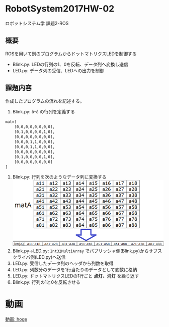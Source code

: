 # RobotSystem2017HW-02
ロボットシステム学 課題2-ROS

## 概要
ROSを用いて別のプログラムからドットマトリクスLEDを制御する
* Blink.py: LEDの行列の1、0を反転、データ列へ変換し送信
* LED.py: データ列の受信、LEDへの出力を制御

## 課題内容
作成したプログラムの流れを記述する。

1. Blink.py: `8*8` の行列を定義する
```
mat=[
    [0,0,0,0,0,0,0,0],
    [0,1,0,0,0,0,1,0],
    [0,0,0,0,0,0,0,0],
    [0,0,0,1,1,0,0,0],
    [0,0,0,1,1,0,0,0],
    [0,0,0,0,0,0,0,0],
    [0,1,0,0,0,0,1,0],
    [0,0,0,0,0,0,0,0]
]
```
1. Blink.py: 行列を次のようなデータ列に変換する
![行列からデータ列への変換](./images/fig1.png)
1. Blink.py->LED.py: `Int32MultiArray` でパブリッシャ側(Blink.py)からサブスクライバ側(LED.py)へ送信
1. LED.py: 受信したデータ列のヘッダから列数を取得
1. LED.py: 列数分のデータを1行当たりのデータとして変数に格納
1. LED.py: ドットマトリクスLEDの1行ごと **点灯、消灯** を繰り返す
1. Blink.py: 行列の1と0を反転させる

# 動画
[動画: hoge](https://google.com)
